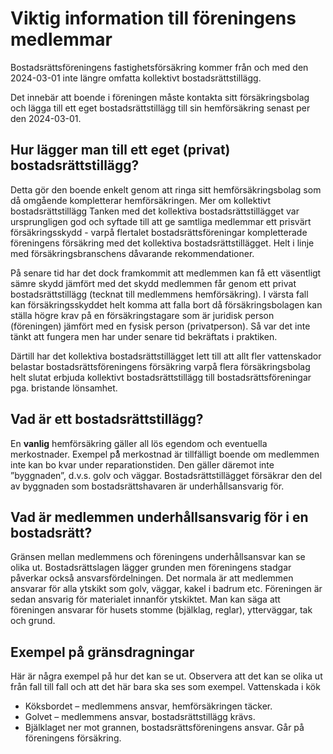 # Viktig information till föreningens medlemmar

Bostadsrättsföreningens fastighetsförsäkring kommer från och med den 2024-03-01
inte längre omfatta kollektivt bostadsrättstillägg.

Det innebär att boende i föreningen måste kontakta sitt försäkringsbolag och
lägga till ett eget bostadsrättstillägg till sin hemförsäkring senast per den
2024-03-01.

## Hur lägger man till ett eget (privat) bostadsrättstillägg?

Detta gör den boende enkelt genom att ringa sitt hemförsäkringsbolag som då
omgående kompletterar hemförsäkringen. Mer om kollektivt bostadsrättstillägg
Tanken med det kollektiva bostadsrättstillägget var ursprungligen god och
syftade till att ge samtliga medlemmar ett prisvärt försäkringsskydd - varpå
flertalet bostadsrättsföreningar kompletterade föreningens försäkring med det
kollektiva bostadsrättstillägget. Helt i linje med försäkringsbranschens
dåvarande rekommendationer.

På senare tid har det dock framkommit att medlemmen kan få ett väsentligt sämre
skydd jämfört med det skydd medlemmen får genom ett privat bostadsrättstillägg
(tecknat till medlemmens hemförsäkring). I värsta fall kan försäkringsskyddet
helt komma att falla bort då försäkringsbolagen kan ställa högre krav på en
försäkringstagare som är juridisk person (föreningen) jämfört med en fysisk
person (privatperson). Så var det inte tänkt att fungera men har under senare
tid bekräftats i praktiken.

Därtill har det kollektiva bostadsrättstillägget lett till att allt fler
vattenskador belastar bostadsrättsföreningens försäkring varpå flera
försäkringsbolag helt slutat erbjuda kollektivt bostadsrättstillägg till
bostadsrättsföreningar pga. bristande lönsamhet.

## Vad är ett bostadsrättstillägg?

En **vanlig** hemförsäkring gäller all lös egendom och eventuella merkostnader.
Exempel på̊ merkostnad är tillfälligt boende om medlemmen inte kan bo kvar
under reparationstiden. Den gäller däremot inte ”byggnaden”, d.v.s. golv och
väggar. Bostadsrättstillägget försäkrar den del av byggnaden som
bostadsrättshavaren är underhållsansvarig för.

## Vad är medlemmen underhållsansvarig för i en bostadsrätt?

Gränsen mellan medlemmens och föreningens underhållsansvar kan se olika ut.
Bostadsrättslagen lägger grunden men föreningens stadgar påverkar också
ansvarsfördelningen. Det normala är att medlemmen ansvarar för alla ytskikt som
golv, väggar, kakel i badrum etc. Föreningen är sedan ansvarig för materialet
innanför ytskiktet. Man kan säga att föreningen ansvarar för husets stomme
(bjälklag, reglar), ytterväggar, tak och grund.

## Exempel på gränsdragningar

Här är några exempel på hur det kan se ut. Observera att det kan se olika ut
från fall till fall och att det här bara ska ses som exempel. Vattenskada i kök

- Köksbordet – medlemmens ansvar, hemförsäkringen täcker.
- Golvet – medlemmens ansvar, bostadsrättstillägg krävs.
- Bjälklaget ner mot grannen, bostadsrättsföreningens ansvar. Går på
  föreningens försäkring.
